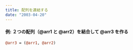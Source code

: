 ```yaml
---
title: 配列を連結する
date: "2003-04-20"
---
```


#### 例: ２つの配列（@arr1 と @arr2）を結合して @arr3 を作る

~~~ perl
@arr3 = (@arr1, @arr2)
~~~

